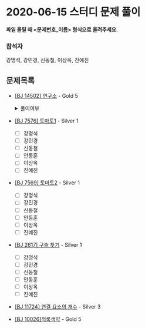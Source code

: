 # 2020-06-15 스터디 문제 풀이

**파일 올릴 때 <문제번호_이름> 형식으로 올려주세요.**

### 참석자

강명석, 강민경, 신동철, 이상옥, 진예진



## 문제목록



- [[BJ 14502] 연구소](https://www.acmicpc.net/problem/14502) - Gold 5

  <details> <summary> 풀이여부 </summary>
  	<p>
  	- [ ] 강명석
  	- [ ] 강민경
  	- [ ] 신동철
  	- [ ] 안동훈
  	- [ ] 이상옥 
  	- [ ] 진예진
      </p>
  </details>

- [[BJ 7576] 토마토1](https://www.acmicpc.net/problem/7576) - Silver 1
  - [ ] 강명석
  - [ ] 강민경
  - [ ] 신동철
  - [ ] 안동훈
  - [ ] 이상옥 
  - [ ] 진예진

- [[BJ 7569] 토마토2](https://www.acmicpc.net/problem/7569) - Silver 1
  - [ ] 강명석
  - [ ] 강민경
  - [ ] 신동철
  - [ ] 안동훈
  - [ ] 이상옥 
  - [ ] 진예진

- [[BJ 2617] 구슬 찾기](https://www.acmicpc.net/problem/2617) - Silver 1
  - [ ] 강명석
  - [ ] 강민경
  - [ ] 신동철
  - [ ] 안동훈
  - [ ] 이상옥 
  - [ ] 진예진

- [[BJ 11724] 연결 요소의 개수](https://www.acmicpc.net/problem/11724) - Silver 3

- [[BJ 10026]적록색약](https://www.acmicpc.net/problem/10026) - Gold 5
